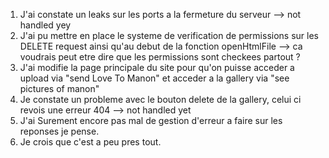 1. J'ai constate un leaks sur les ports a la fermeture du serveur --> not handled yey
2. J'ai pu mettre en place le systeme de verification de permissions sur les DELETE request ainsi qu'au debut de la fonction openHtmlFile --> ca voudrais peut etre dire que les permissions sont checkees partout ?
3. J'ai modifie la page principale du site pour qu'on puisse acceder a upload via "send Love To Manon" et acceder a la gallery via "see pictures of manon"
4. Je constate un probleme avec le bouton delete de la gallery, celui ci revois une erreur 404 --> not handled yet
5. J'ai Surement encore pas mal de gestion d'erreur a faire sur les reponses je pense.
6. Je crois que c'est a peu pres tout.

